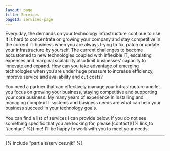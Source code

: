 ```yaml
---
layout: page
title: Services
pageId: services-page
---
```

Every day, the demands on your technology infrastructure continue to rise. It is hard to concentrate on growing your company and stay competitive in the current IT business when you are always trying to fix, patch or update your infrastructure by yourself. The current challenges to become accustomed to new technologies coupled with inflexible IT, escalating expenses and marginal scalability also limit businesses’ capacity to innovate and expand. How can you take advantage of emerging technologies when you are under huge pressure to increase efficiency, improve service and availability and cut costs?

You need a partner that can effectively manage your infrastructure and let you focus on growing your business, staying competitive and supporting your core business. My many years of experience in installing and managing complex IT systems and business needs are what can help your business succeed in your technology goals.

You can find a list of services I can provide below. If you do not see something specific that you are looking for, please [contact]({% link_to '/contact' %}) me! I'll be happy to work with you to meet your needs.

<hr />

{% include "partials/services.njk" %}
